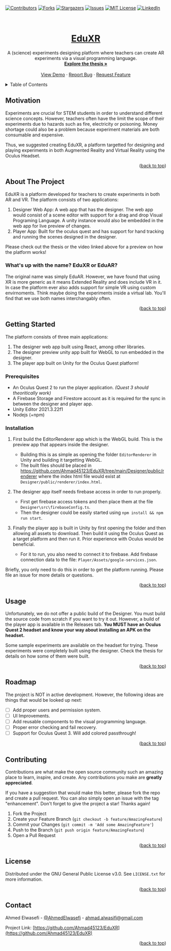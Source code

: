 <!-- Improved compatibility of back to top link: See: https://github.com/othneildrew/Best-README-Template/pull/73 -->
<a name="readme-top"></a>

<!-- PROJECT SHIELDS -->
<!--
*** I'm using markdown "reference style" links for readability.
*** Reference links are enclosed in brackets [ ] instead of parentheses ( ).
*** See the bottom of this document for the declaration of the reference variables
*** for contributors-url, forks-url, etc. This is an optional, concise syntax you may use.
*** https://www.markdownguide.org/basic-syntax/#reference-style-links
-->
[![Contributors][contributors-shield]][contributors-url]
[![Forks][forks-shield]][forks-url]
[![Stargazers][stars-shield]][stars-url]
[![Issues][issues-shield]][issues-url]
[![MIT License][license-shield]][license-url]
[![LinkedIn][linkedin-shield]][linkedin-url]



<!-- PROJECT LOGO -->
<br />
<div align="center">
  <a href="https://github.com/Ahmad45123/EduXR">
    <h1>EduXR</h1>
  </a>

  <p align="center">
    A (science) experiments designing platform where teachers can create AR experiments via a visual programming language.
    <br />
    <a href="https://github.com/Ahmad45123/EduXR/blob/main/bachelor_thesis.pdf"><strong>Explore the thesis »</strong></a>
    <br />
    <br />
    <a href="https://youtu.be/04YK2Y3y8Q4">View Demo</a>
    ·
    <a href="https://github.com/Ahmad45123/EduXR/issues">Report Bug</a>
    ·
    <a href="https://github.com/Ahmad45123/EduXR/issues">Request Feature</a>
  </p>
</div>



<!-- TABLE OF CONTENTS -->
<details>
  <summary>Table of Contents</summary>
  <ol>
    <li>
      <a href="#motivation">Motivation</a>
    </li>
    <li>
      <a href="#about-the-project">About The Project</a>
    </li>
    <li>
      <a href="#getting-started">Getting Started</a>
      <ul>
        <li><a href="#prerequisites">Prerequisites</a></li>
        <li><a href="#installation">Installation</a></li>
      </ul>
    </li>
    <li><a href="#usage">Usage</a></li>
    <li><a href="#roadmap">Roadmap</a></li>
    <li><a href="#contributing">Contributing</a></li>
    <li><a href="#license">License</a></li>
    <li><a href="#contact">Contact</a></li>
    <li><a href="#acknowledgments">Acknowledgments</a></li>
  </ol>
</details>

<!-- Motivation -->
## Motivation
Experiments are crucial for STEM students in order to understand different science concepts. However, teachers often have the limit the scope of their experiments due to hazards such as fire, electricity or poisoning. Money shortage could also be a problem because experiment materials are both consumable and expensive.

Thus, we suggested creating EduXR, a platform targetted for designing and playing experiments in both Augmented Reality and Virtual Reality using the Oculus Headset.

<p align="right">(<a href="#readme-top">back to top</a>)</p>

<!-- ABOUT THE PROJECT -->
## About The Project
EduXR is a platform developed for teachers to create experiments in both AR and VR. The platform consists of two applications:
1. Designer Web App: A web app that has the designer. The web app would consist of a scene editor with support for a drag and drop Visual Programing Language. A unity instance would also be embedded in the web app for live preview of changes.
2. Player App: Built for the oculus quest and has support for hand tracking and running the scenes designed in the designer.

Please check out the thesis or the video linked above for a preview on how the platform works!

### What's up with the name? EduXR or EduAR?
The original name was simply EduAR. However, we have found that using XR is more generic as it means Extended Reality and does include VR in it. In case the platform ever also adds support for simple VR using custom envirnoments. Think maybe doing the experiments inside a virtual lab. You'll find that we use both names interchangably often.

<p align="right">(<a href="#readme-top">back to top</a>)</p>

<!-- GETTING STARTED -->
## Getting Started
The platform consists of three main applications: 
1. The designer web app built using React, among other libraries.
2. The designer preview unity app built for WebGL to run embedded in the designer.
3. The player app built on Unity for the Oculus Quest platform!

### Prerequisites
- An Oculus Quest 2 to run the player application. _(Quest 3 should theoritically work)_
- A Firebase Storage and Firestore account as it is required for the sync in between the designer and player app.
- Unity Editor 2021.3.22f1
- Nodejs (+npm)

### Installation
1. First build the EditorRenderer app which is the WebGL build. This is the preview app that appears inside the designer.
    - Building this is as simple as opening the folder `EditorRenderer` in Unity and building it targetting WebGL.
    - The built files should be placed in https://github.com/Ahmad45123/EduXR/tree/main/Designer/public/renderer where the index html file would exist at `Designer/public/renderer/index.html`.

2. The designer app itself needs firebase access in order to run properly.
    - First get firebase access tokens and then place them at the file `Designer\src\firebaseConfig.ts`.
    - Then the designer could be easily started using `npm install && npm run start`.
4. Finally the player app is built in Unity by first opening the folder and then allowing all assets to download. Then build it using the Oculus Quest as a target platform and then run it. Prior experience with Oculus would be beneficial. 
     - For it to run, you also need to connect it to firebase. Add firebase connection data to the file: `Player/Assets/google-services.json`.

Briefly, you only need to do this in order to get the platform running. Please file an issue for more details or questions.

<p align="right">(<a href="#readme-top">back to top</a>)</p>


<!-- USAGE EXAMPLES -->
## Usage
Unfortunately, we do not offer a public build of the Designer. You must build the source code from scratch if you want to try it out. However, a build of the player app is available in the Releases tab. **You MUST have an Oculus Quest 2 headset and know your way about installing an APK on the headset.**

Some sample experiments are available on the headset for trying. These experiments were completely built using the designer. Check the thesis for details on how some of them were built.

<p align="right">(<a href="#readme-top">back to top</a>)</p>



<!-- ROADMAP -->
## Roadmap
The project is NOT in active development. However, the following ideas are things that would be looked up next: 
- [ ] Add proper users and permission system.
- [ ] UI Improvements.
- [ ] Add reusable components to the visual programming language.
- [ ] Proper error checking and fail recovery.
- [ ] Support for Oculus Quest 3. Will add colored passthrough!

<p align="right">(<a href="#readme-top">back to top</a>)</p>


<!-- CONTRIBUTING -->
## Contributing

Contributions are what make the open source community such an amazing place to learn, inspire, and create. Any contributions you make are **greatly appreciated**.

If you have a suggestion that would make this better, please fork the repo and create a pull request. You can also simply open an issue with the tag "enhancement".
Don't forget to give the project a star! Thanks again!

1. Fork the Project
2. Create your Feature Branch (`git checkout -b feature/AmazingFeature`)
3. Commit your Changes (`git commit -m 'Add some AmazingFeature'`)
4. Push to the Branch (`git push origin feature/AmazingFeature`)
5. Open a Pull Request

<p align="right">(<a href="#readme-top">back to top</a>)</p>



<!-- LICENSE -->
## License

Distributed under the GNU General Public License v3.0. See `LICENSE.txt` for more information.

<p align="right">(<a href="#readme-top">back to top</a>)</p>



<!-- CONTACT -->
## Contact

Ahmed Elwasefi - [@AhmedElwasefi](https://twitter.com/AhmedElwasefi) - ahmad.alwasifi@gmail.com

Project Link: [https://github.com/Ahmad45123/EduXR](https://github.com/Ahmad45123/EduXR)

<p align="right">(<a href="#readme-top">back to top</a>)</p>

<!-- MARKDOWN LINKS & IMAGES -->
<!-- https://www.markdownguide.org/basic-syntax/#reference-style-links -->
[contributors-shield]: https://img.shields.io/github/contributors/Ahmad45123/EduXR.svg?style=for-the-badge
[contributors-url]: https://github.com/Ahmad45123/EduXR/graphs/contributors
[forks-shield]: https://img.shields.io/github/forks/Ahmad45123/EduXR.svg?style=for-the-badge
[forks-url]: https://github.com/Ahmad45123/EduXR/network/members
[stars-shield]: https://img.shields.io/github/stars/Ahmad45123/EduXR.svg?style=for-the-badge
[stars-url]: https://github.com/Ahmad45123/EduXR/stargazers
[issues-shield]: https://img.shields.io/github/issues/Ahmad45123/EduXR.svg?style=for-the-badge
[issues-url]: https://github.com/Ahmad45123/EduXR/issues
[license-shield]: https://img.shields.io/github/license/Ahmad45123/EduXR.svg?style=for-the-badge&
[license-url]: https://github.com/Ahmad45123/EduXR/blob/master/LICENSE
[linkedin-shield]: https://img.shields.io/badge/-LinkedIn-black.svg?style=for-the-badge&logo=linkedin&colorB=555
[linkedin-url]: https://linkedin.com/in/Ahmad45123
[product-screenshot]: images/screenshot.png
